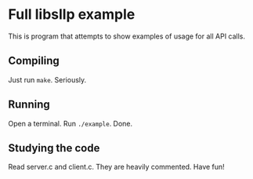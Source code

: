 Full libsllp example
====================

This is program that attempts to show examples of usage for all API calls.

Compiling
---------

Just run `make`. Seriously.

Running
-------

Open a terminal. Run `./example`. Done.

Studying the code
-----------------

Read server.c and client.c. They are heavily commented. Have fun!